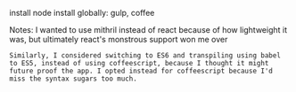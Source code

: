 install node
install globally: gulp, coffee

Notes:
	I wanted to use mithril instead of react because of how lightweight it was, but ultimately react's monstrous support won me over

	Similarly, I considered switching to ES6 and transpiling using babel to ES5, instead of using coffeescript, because I thought it might future proof the app. I opted instead for coffeescript because I'd miss the syntax sugars too much.

